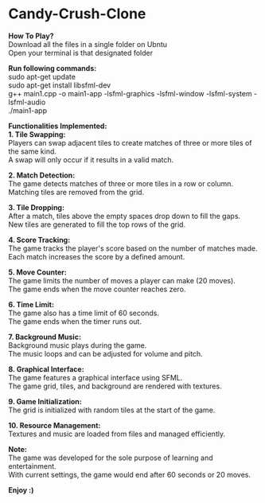 # Candy-Crush-Clone

**How To Play?**  <br>
Download all the files in a single folder on Ubntu  <br>
Open your terminal is that designated folder  <br>

**Run following commands:**  <br>
sudo apt-get update  <br>
sudo apt-get install libsfml-dev  <br>
g++ main1.cpp -o main1-app -lsfml-graphics -lsfml-window -lsfml-system -lsfml-audio  <br>
./main1-app  <br>

**Functionalities Implemented:**  <br>
**1. Tile Swapping:**  <br>
Players can swap adjacent tiles to create matches of three or more tiles of the same kind.  <br>
A swap will only occur if it results in a valid match.  <br>

**2. Match Detection:**  <br>
The game detects matches of three or more tiles in a row or column.  <br>
Matching tiles are removed from the grid.  <br>

**3. Tile Dropping:**  <br>
After a match, tiles above the empty spaces drop down to fill the gaps.  <br>
New tiles are generated to fill the top rows of the grid.  <br>

**4. Score Tracking:**  <br>
The game tracks the player's score based on the number of matches made.  <br>
Each match increases the score by a defined amount.  <br>

**5. Move Counter:**  <br>
The game limits the number of moves a player can make (20 moves).  <br>
The game ends when the move counter reaches zero.  <br>

**6. Time Limit:**  <br>
The game also has a time limit of 60 seconds.  <br>
The game ends when the timer runs out.  <br>

**7. Background Music:**  <br>
Background music plays during the game.  <br>
The music loops and can be adjusted for volume and pitch.  <br>

**8. Graphical Interface:**  <br>
The game features a graphical interface using SFML.  <br>
The game grid, tiles, and background are rendered with textures.  <br>

**9. Game Initialization:**  <br>
The grid is initialized with random tiles at the start of the game.  <br>

**10. Resource Management:**  <br>
Textures and music are loaded from files and managed efficiently.  <br>

**Note:**  <br>
The game was developed for the sole purpose of learning and entertainment.  <br>
With current settings, the game would end after 60 seconds or 20 moves.  <br>

**Enjoy :)**



